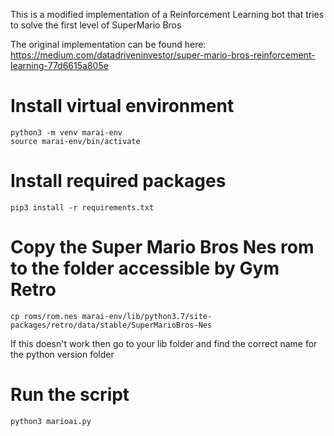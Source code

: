 This is a modified implementation of a Reinforcement Learning bot that tries to solve the first level of SuperMario Bros

The original implementation can be found here:
https://medium.com/datadriveninvestor/super-mario-bros-reinforcement-learning-77d6615a805e

# Install virtual environment
```
python3 -m venv marai-env  
source marai-env/bin/activate
```

# Install required packages
```
pip3 install -r requirements.txt
```


# Copy the Super Mario Bros Nes rom to the folder accessible by Gym Retro
```
cp roms/rom.nes marai-env/lib/python3.7/site-packages/retro/data/stable/SuperMarioBros-Nes
```
If this doesn't work then go to your lib folder and find the correct name for the python version folder

# Run the script
```
python3 marioai.py
```
